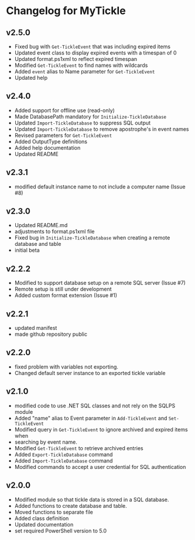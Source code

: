 # Changelog for MyTickle

## v2.5.0

+ Fixed bug with `Get-TickleEvent` that was including expired items
+ Updated event class to display expired events with a timespan of 0
+ Updated format.ps1xml to reflect expired timespan
+ Modified `Get-TickleEvent` to find names with wildcards
+ Added `event` alias to Name parameter for `Get-TickleEvent`
+ Updated help

## v2.4.0

+ Added support for offline use (read-only)
+ Made DatabasePath mandatory for `Initialize-TickleDatabase`
+ Updated `Import-TickleDatabase` to suppress SQL output
+ Updated `Import-TickleDatabase` to remove apostrophe's in event names
+ Revised parameters for `Get-TickleEvent`
+ Added OutputType definitions
+ Added help documentation
+ Updated README

## v2.3.1

+ modified default instance name to not include a computer name (Issue #8)

## v2.3.0

+ Updated README.md
+ adjustments to format.ps1xml file
+ Fixed bug in `Initialize-TickleDatabase` when creating a remote database and table
+ initial beta

## v2.2.2

+ Modified to support database setup on a remote SQL server (Issue #7)
+ Remote setup is still under development
+ Added custom format extension (Issue #1)

## v2.2.1

+ updated manifest
+ made github repository public

## v2.2.0

+ fixed problem with variables not exporting.
+ Changed default server instance to an exported tickle variable

## v2.1.0

+ modified code to use .NET SQL classes and not rely on the SQLPS module
+ Added "name" alias to Event parameter in `Add-TickleEvent` and `Set-TickleEvent`
+ Modified query in `Get-TickleEvent` to ignore archived and expired items when
+ searching by event name.
+ Modified `Get-TickleEvent` to retrieve archived entries
+ Added `Export-TickleDatabase` command
+ Added `Import-TickleDatabase` command
+ Modified commands to accept a user credential for SQL authentication

## v2.0.0

+ Modified module so that tickle data is stored in a SQL database.
+ Added functions to create database and table.
+ Moved functions to separate file
+ Added class definition
+ Updated documentation
+ set required PowerShell version to 5.0
